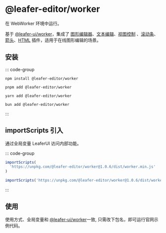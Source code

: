# @leafer-editor/worker

在 WebWorker 环境中运行。

基于 [@leafer-ui/worker](/guide/install/ui/worker/start.md)，集成了 [图形编辑器](/plugin/in/editor/)、[文本编辑](/plugin/in/text-editor/)、[视图控制](/plugin/in/view/) 、[滚动条](/plugin/in/view/)、[箭头](/plugin/in/arrow/)、[HTML](/plugin/in/html/) 插件，适用于在线图形编辑的场景。

## 安装

::: code-group

```sh[npm]
npm install @leafer-editor/worker
```

```sh[pnpm]
pnpm add @leafer-editor/worker
```

```sh[yarn]
yarn add @leafer-editor/worker
```

```sh[bun]
bun add @leafer-editor/worker
```

:::

## importScripts 引入

通过全局变量 LeaferUI 访问内部功能。

::: code-group

```js [worker.min.js]
importScripts(
  'https://unpkg.com/@leafer-editor/worker@1.0.6/dist/worker.min.js'
)
```

```js [worker.js]
importScripts('https://unpkg.com/@leafer-editor/worker@1.0.6/dist/worker.js')
```

:::

## 使用

使用方式、全局变量和 [@leafer-ui/worker](/guide/install/ui/worker/start.md)一致, 只需改下包名，即可运行官网示例代码。
